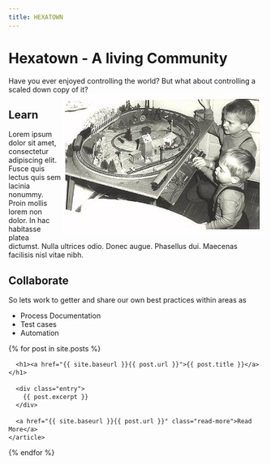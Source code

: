 ```yaml
---
title: HEXATOWN
---
```


# Hexatown - A living Community
Have you ever enjoyed controlling the world? But what about controlling a scaled down copy of it?
<img align="right" src="./img/www-egger-bahn.de-images-history-03-oldphoto.jpg" title="Photo © 2001 - 2017 by Textwerkstatt Ralph Stenzel. http://www.egger-bahn.de">

## Learn
Lorem ipsum dolor sit amet, consectetur adipiscing elit. Fusce quis lectus quis sem lacinia nonummy. Proin mollis lorem non dolor. In hac habitasse platea dictumst. Nulla ultrices odio. Donec augue. Phasellus dui. Maecenas facilisis nisl vitae nibh.

## Collaborate
So lets work to getter and share our own best practices within areas as

- Process Documentation
- Test cases
- Automation

<!---->
<div class="posts">
  {% for post in site.posts %}
    <article class="post">

      <h1><a href="{{ site.baseurl }}{{ post.url }}">{{ post.title }}</a></h1>

      <div class="entry">
        {{ post.excerpt }}
      </div>

      <a href="{{ site.baseurl }}{{ post.url }}" class="read-more">Read More</a>
    </article>
  {% endfor %}
</div>
<div>

</div>